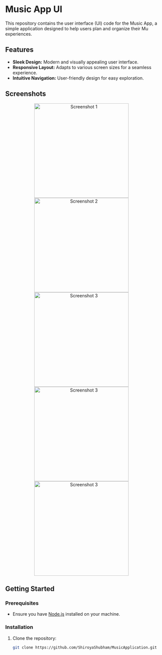 # Music App UI

This repository contains the user interface (UI) code for the Music App, a simple application designed to help users plan and organize their Mu experiences.

## Features

- **Sleek Design:** Modern and visually appealing user interface.
- **Responsive Layout:** Adapts to various screen sizes for a seamless experience.
- **Intuitive Navigation:** User-friendly design for easy exploration.


## Screenshots
<div align="center">
  <img src="Screenshots/HomeScreen.jpeg" width="300" alt="Screenshot 1" style="margin-right: 20px;">
  <img src="Screenshots/MusicPlay.jpeg" width="300" alt="Screenshot 2" style="margin-right: 20px;">
  <img src="Screenshots/Search.jpeg" width="300" alt="Screenshot 3" style="margin-right: 20px;">
  <img src="Screenshots/Playlist.jpeg" width="300" alt="Screenshot 3" style="margin-right: 20px;">
  <img src="Screenshots/RecentlyAdded.jpeg" width="300" alt="Screenshot 3" style="margin-right: 20px;">
</div>


## Getting Started

### Prerequisites

- Ensure you have [Node.js](https://nodejs.org/) installed on your machine.

### Installation

1. Clone the repository:

   ```bash
   git clone https://github.com/ShiroyaShubham/MusicApplication.git
